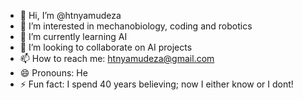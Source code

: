 - 👋 Hi, I’m @htnyamudeza
- 👀 I’m interested in mechanobiology, coding and robotics
- 🌱 I’m currently learning AI
- 💞️ I’m looking to collaborate on AI projects
- 📫 How to reach me: htnyamudeza@gmail.com
- 😄 Pronouns: He
- ⚡ Fun fact: I spend 40 years believing; now I either know or I dont!

<!---
htnyamudeza/htnyamudeza is a ✨ special ✨ repository because its `README.md` (this file) appears on your GitHub profile.
You can click the Preview link to take a look at your changes.
--->

